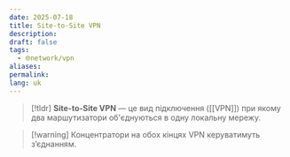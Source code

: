 ```yaml
---
date: 2025-07-18
title: Site-to-Site VPN
description: 
draft: false
tags:
  - 🌐network/vpn
aliases: 
permalink: 
lang: uk
---
```


> [!tldr]
> **Site-to-Site VPN** — це вид підключення ([[VPN]]) при якому два маршутизатори об'єднуються в одну локальну мережу.

> [!warning] Концентратори на обох кінцях VPN керуватимуть з’єднанням.